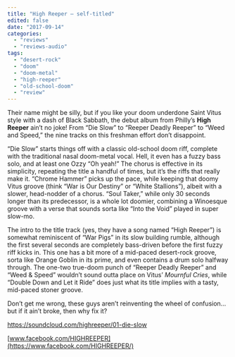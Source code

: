 ```yaml
---
title: "High Reeper – self-titled"
edited: false
date: "2017-09-14"
categories:
  - "reviews"
  - "reviews-audio"
tags:
  - "desert-rock"
  - "doom"
  - "doom-metal"
  - "high-reeper"
  - "old-school-doom"
  - "review"
---
```


Their name might be silly, but if you like your doom underdone Saint Vitus style with a dash of Black Sabbath, the debut album from Philly’s **High Reeper** ain’t no joke! From “Die Slow” to “Reeper Deadly Reeper” to “Weed and Speed,” the nine tracks on this freshman effort don’t disappoint.

“Die Slow” starts things off with a classic old-school doom riff, complete with the traditional nasal doom-metal vocal. Hell, it even has a fuzzy bass solo, and at least one Ozzy “Oh yeah!” The chorus is effective in its simplicity, repeating the title a handful of times, but it’s the riffs that really make it. “Chrome Hammer” picks up the pace, while keeping that doomy Vitus groove (think “War is Our Destiny” or “White Stallions”), albeit with a slower, head-nodder of a chorus. “Soul Taker,” while only 30 seconds longer than its predecessor, is a whole lot doomier, combining a Winoesque groove with a verse that sounds sorta like “Into the Void” played in super slow-mo.

The intro to the title track (yes, they have a song named “High Reeper”) is somewhat reminiscent of “War Pigs” in its slow building rumble, although the first several seconds are completely bass-driven before the first fuzzy riff kicks in. This one has a bit more of a mid-paced desert-rock groove, sorta like Orange Goblin in its prime, and even contains a drum solo halfway through. The one-two true-doom punch of “Reeper Deadly Reeper” and “Weed & Speed” wouldn’t sound outta place on Vitus’ _Mournful Cries_, while “Double Down and Let it Ride” does just what its title implies with a tasty, mid-paced stoner groove.

Don’t get me wrong, these guys aren’t reinventing the wheel of confusion… but if it ain’t broke, then why fix it?

https://soundcloud.com/highreeper/01-die-slow

[www.facebook.com/HIGHREEPER](https://www.facebook.com/HIGHREEPER/)
